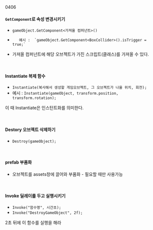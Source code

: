 0406

#### `GetComponent`로 속성 변경시키기   
- `gameObject.GetComponent<가져올 컴퍼넌트>()`   
-        예시 :  `gameObject.GetComponent<BoxCollider>().isTrigger = true;`   
       
- 가져올 컴퍼넌트에 해당 오브젝트가 가진 스크립트(클래스)를 가져올 수 있다.   

<br>

#### Instantiate 복제 함수   
- `Instantiate(복사해서 생성할 게임오브젝트, 그 오브젝트가 나올 위치, 회전);`   
- 예시 : `Instantiate(gameObject, transform.position, transform.rotation);`   

이 때 Instantiate은 인스턴트화를 의미한다.   

<br>

#### Destory 오브젝트 삭제하기   
- `Destroy(gameObject);` 
   
<br>

#### prefab 부품화   
- 오브젝트를 assets창에 끌어와 부품화 - 필요할 때만 사용가능   

<br>

#### Invoke 딜레이를 두고 실행시키기   
- `Invoke("함수명", 시간초);`   
- `Invoke("DestroyGameObject", 2f);`    
   
2초 뒤에 이 함수를 실행을 해라
